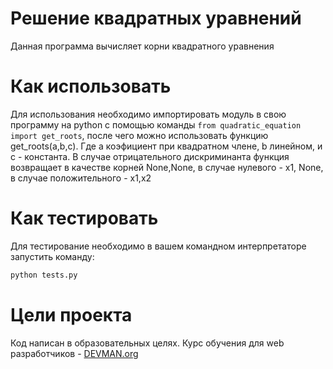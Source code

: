 # Решение квадратных уравнений 

Данная программа вычисляет корни квадратного уравнения

#  Как использовать 

Для использования необходимо импортировать модуль в свою программу на python с помощью команды `from quadratic_equation import get_roots`, после чего можно использовать функцию get_roots(a,b,c).
Где a коэфициент при квадратном члене, b линейном, и c - константа.
В случае отрицательного дискриминанта функция возвращает в качестве корней None,None, в случае нулевого - x1, None, в случае положительного - x1,x2

# Как тестировать 
Для тестирование необходимо в вашем командном интерпретаторе запустить команду:
```bash
python tests.py
```

# Цели проекта 

Код написан в образовательных целях. Курс обучения для web разработчиков - [DEVMAN.org](https://devman.org)
